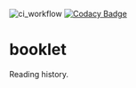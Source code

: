 ![ci_workflow](https://github.com/kchapl/booklet/actions/workflows/ci.yaml/badge.svg) [![Codacy Badge](https://app.codacy.com/project/badge/Grade/a5f2b42c077d4c739c1097a9fbf60fb5)](https://www.codacy.com/gh/kchapl/booklet/dashboard?utm_source=github.com&amp;utm_medium=referral&amp;utm_content=kchapl/booklet&amp;utm_campaign=Badge_Grade)

# booklet
Reading history.
